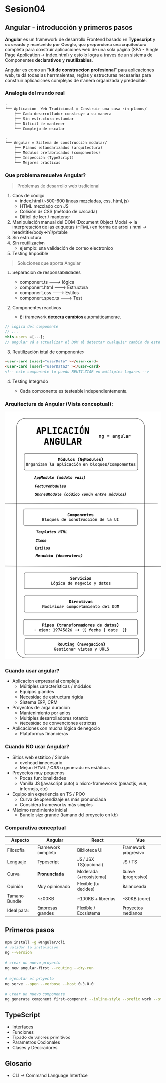# Sesion04

## Angular - introducción y primeros pasos

**Angular** es un framework de desarrollo Frontend basado en **Typescript** y es creado y mantenido por Google, que proporciona una arquitectura completa para construir aplicaciones web de una sola página (SPA - Single Page Application -> index.html) y esto lo logra a traves de un sistema de Componentes **declarativos** y **reutilizables**.

Angular es como un "**kit de construccion profesional**" para aplicaciones web, te dá todas las herrmaientas, reglas y estructuras necesarias para construir aplicaciones complejas de manera organizada y predecible.

### Analogía del mundo real

```plain
.
└── Aplicacion  Web Tradicional = Construir una casa sin planos/
    ├── Cada desarrollador construye a su manera
    ├── Sin estructura estandar
    ├── Dificil de mantener
    └── Complejo de escalar
```

```plain
.
└── Angular = Sistema de construcción modular/
    ├── Planos estandarizados (arquitectura)
    ├── Módulos prefabricados (componentes)
    ├── Inspección (TypeScript)
    └── Mejores prácticas
```

### Que problema resuelve Angular?

> Problemas de desarrollo web tradicional

1. Caos de código
   - index.html (~500-600 lineas mezcladas, css, html, js)
   - HTML mezclado con JS
   - Colisión de CSS (método de cascada)
   - Dificil de leer / mantener
2. Manipulación manual del DOM (Document Object Model -> la interpretación de las etiquetas (HTML) en forma de arbol )
  html -> head/title/body->h1/p/table
3. Sin estructura
4. Sin reutilización
   - ejemplo: una validación de correo electronico
5. Testing Imposible

> Soluciones que aporta Angular

1. Separación de responsabilidades
   - component.ts --->   lógica
   - component.html ---> Estructura
   - component.css ---> Estilos
   - component.spec.ts ---> Test

2. Componentes reactivos
   - El framework **detecta cambios** automáticamente.

```ts
// logica del componente
// ...
this.users =[...];
// angular vá a actualizar el DOM al detectar cualquier cambio de este atributo
```

3. Reutilización total de componentes

```html
<user-card [user]="userData" ></user-card>
<user-card [user]="userData2" ></user-card>
<!-- este componente lo puedo REUTILZIAR en múltiples lugares -->
```

4. Testing Integrado

   - Cada componente es testeable independientemente.

### Arquitectura de Angular (Vista conceptual):

![alt text](image.png)

### Cuando usar angular?

- Aplicacion empresarial compleja
  - Múltiples características / módulos
  - Equipos grandes
  - Necesidad de estructura rígida
  - Sistema ERP, CRM
- Proyectos de larga duración
  - Mantenimiento por anios
  - Multiples desarrolladores rotando
  - Necesidad de convenciones estrictas
- Aplicaciones con mucha lógica de negocio
  - Plataformas financieras

### Cuando NO usar Angular?

- Sitios web estático / Simple
  - ovehead innecesario
  - Mejor: HTML / CSS o generadores estáticos
- Proyectos muy pequenos
  - Pocas funcionalidades
  - Vanilla JS (javascript puto) o micro-frameworks (preactjs, vue, infernojs, etc)
- Equipo sin experiencia en TS / POO
  - Curva de aprendizaje es más pronunciada
  - Considera frameworks más simples
- Máximo rendimiento inicial
  - Bundle size grande (tamano del proyecto en kb)

### Comparativa conceptual

| **Aspecto**   | **Angular**        | **React**              | **Vue**              |
| ------------- | ------------------ | ---------------------- | -------------------- |
| Filosofia     | Framework completo | Biblioteca UI          | Framework progresivo |
| Lenguaje      | Typescript         | JS / JSX TS(opcional)  | JS / TS              |
| Curva         | **Pronunciada**    | Moderada (+ecosistema) | Suave (progresivo)   |
| Opinión       | Muy opinionado     | Flexible (tu decides)  | Balanceada           |
| Tamano Bundle | ~500KB             | ~100KB + librerias     | ~80KB (core)         |
| Ideal para:   | Empresas grandes   | Flexible / Ecosistema  | Proyectos medianos   |

## Primeros pasos

```bash
npm install -g @angular/cli
# validar la instalación
ng --version

# crear un nuevo proyecto
ng new angular-first --routing --dry-run

# ejecutar el proyecto
ng serve --open --verbose --host 0.0.0.0

# Crear un nuevo componente
ng generate component first-component --inline-style --prefix work --style scss --dry-run
```

## TypeScript

- Interfaces
- Funciones
- Tipado de valores primitivos
- Parametros Opcionales
- Clases y Decoradores

## Glosario

- CLI -> Command Language Interface
